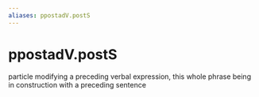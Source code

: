 ```yaml
---
aliases: ppostadV.postS
---
```

# ppostadV.postS

particle modifying a preceding verbal expression, this whole phrase being in construction with a preceding sentence